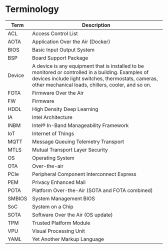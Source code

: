 # Terminology

| Term   | Description                                                                                                                                                                                                     |
|--------|-----------------------------------------------------------------------------------------------------------------------------------------------------------------------------------------------------------------|
| ACL    | Access Control List                                                                                                                                                                                             |
| AOTA   | Application Over the Air (Docker)                                                                                                                                                                               |
| BIOS   | Basic Input Output System                                                                                                                                                                                       |
| BSP    | Board Support Package                                                                                                                                                                                           |
| Device | A device is any equipment that is installed to be monitored or controlled in a building. Examples of devices include light switches, thermostats, cameras, other mechanical loads, chillers, cooler, and so on. |
| FOTA   | Firmware Over the Air                                                                                                                                                                                           |
| FW     | Firmware                                                                                                                                                                                                        |
| HDDL   | High Density Deep Learning                                                                                                                                                                                      |
| IA     | Intel Architecture                                                                                                                                                                                              |
| INBM   | Intel® In-Band Manageability Framework                                                                                                                                                                          |
| IoT    | Internet of Things                                                                                                                                                                                              |
| MQTT   | Message Queuing Telemetry Transport                                                                                                                                                                             |
| MTLS   | Mutual Transport Layer Security                                                                                                                                                                                 |
| OS     | Operating System                                                                                                                                                                                                |
| OTA    | Over-the-air                                                                                                                                                                                                    |
| PCIe   | Peripheral Component Interconnect Express                                                                                                                                                                       |
| PEM    | Privacy Enhanced Mail                                                                                                                                                                                           |
| POTA   | Platform Over-the-Air (SOTA and FOTA combined)                                                                                                                                                                  |
| SMBIOS | System Management BIOS                                                                                                                                                                                          |
| SoC    | System on a Chip                                                                                                                                                                                                |
| SOTA   | Software Over the Air (OS update)                                                                                                                                                                               |
| TPM    | Trusted Platform Module                                                                                                                                                                                         |
| VPU    | Visual Processing Unit                                                                                                                                                                                          |
| YAML   | Yet Another Markup Language                                                                                                                                                                                     |
